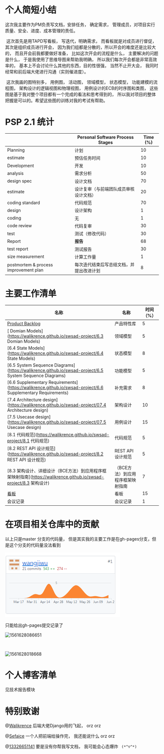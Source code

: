 # 个人简短小结

这次我主要作为PM负责写文档，安排任务， 确定需求， 管理成员，对项目实行质量、安全、进度、成本管理的责任。

​		这次首先是用TAPD写看板， 写迭代，明确需求， 而看板就是对成员进行督促， 其次是组织成员进行开会， 因为我们组都是分散的，所以开会的难度还是比较大的， 而且开会前我都要做好准备， 比如这次开会的流程是什么， 主要解决的问题是什么， 于是我使用了思维导图来帮助我明确， 所以我们每次开会都是非常高效率的， 基本上不会讨论什么其他的东西，目的性很强， 当然不止开大会， 我同时经常和前后端大佬进行沟通（实则催进度）。

​		这次我画的图特别多， 用例图， 活动图， 领域模型， 状态模型， 功能建模的流程图， 架构设计的逻辑视图和物理视图， 用例设计的ECB的时序图和类图，  这些图是基于我对整个项目都有一个完成的看法和思考得到的， 所以我对项目的整体把握是可以的。希望这些图的训练对我的考试有帮助。



# PSP 2.1 统计

|                                       | Personal Software Process Stages         | Time (%) |
| ------------------------------------- | ---------------------------------------- | -------- |
| Planning                              | 计划                                     | 10       |
| estimate                              | 预估任务时间                             | 10       |
| Development                           | 开发                                     | 10       |
| analysis                              | 需求分析                                 | 50       |
| design spec                           | 设计文档                                 | 70       |
| estimate                              | 设计复审（与前端团队成员审核设计文档）   | 20       |
| coding standard                       | 代码规范                                 | 70       |
| design                                | 设计架构                                 | 1        |
| coding                                | 无                                       | 1        |
| code review                           | 代码复审                                 | 30       |
| test                                  | 测试（修改代码）                         | 30       |
| Report                                | **报告**                                 | 68       |
| test report                           | 测试报告                                 | 30       |
| size measurement                      | 计算工作量                               | 1        |
| postmortem & process improvement plan | 每次迭代结束后写总结文档，并提出改进计划 | 8        |



# 主要工作清单

| 名称                                                         | 名称                              | 时间（%） |
| ------------------------------------------------------------ | --------------------------------- | --------- |
| [ Product Backlog](https://walikrence.github.io/swsad-project/05-backlog) | 产品特性库                        | 5         |
| [ Domian Models](https://walikrence.github.io/swsad-project/6.3 Domian Models) | 领域模型                          | 5         |
| [6.4 State Models](https://walikrence.github.io/swsad-project/6.4 State Models) | 状态模型                          | 8         |
| [6.5 System Sequence Diagrams](https://walikrence.github.io/swsad-project/6.5 System Sequence Diagrams) | 功能模型                          | 5         |
| [6.6 Supplementary Requirements](https://walikrence.github.io/swsad-project/6.6 Supplementary Requirements) | 补充需求                          | 8         |
| [7.4 Architecture design](https://walikrence.github.io/swsad-project/07.4 Architecture design) | 架构设计                          | 10        |
| [7.5 Usecase design](https://walikrence.github.io/swsad-project/07.5 Usecase design) | 用例设计                          | 15        |
| [8.1 代码规范](https://walikrence.github.io/swsad-project/8.1 代码规范) | 代码规范                          | 5         |
| [8.2 REST API 设计规范](https://walikrence.github.io/swsad-project/8.2 REST API 设计规范) | REST API 设计规范                 | 5         |
| [8.3 架构设计、详细设计（BCE方法）到应用程序框架映射指南](https://walikrence.github.io/swsad-project/8.3 架构设计) | （BCE方法）到应用程序框架映射指南 | 7         |
| [看板](https://walikrence.github.io/swsad-project/X2-kanban) | 看板                              | 15        |
| 会议记录                                                     | 会议记录                          | 1         |



# 在项目相关仓库中的贡献



以上只是master 分支的代码量， 但是其实我的主要工作是在gh-pages分支，但是这个分支的代码量没法看到



![1561543628712](images\wjw)

只能给出gh-pages提交记录了 

![1561628086651](G:\大三下\swsad-project\个人报告\images\wjw-贡献2)

​	

![1561628018668](G:\大三下\swsad-project\个人报告\images\wjw-贡献1)







# 个人博客清单

见技术报告模块



# 特别致谢

@[Walikrence](https://github.com/Walikrence)    后端大佬Django用的飞起， orz orz

@[Sefaice](https://github.com/Sefaice)            一个人把前端给操作完， 我还能说什么  orz  orz

@[13326651141](https://github.com/13326651141)   要是没有你帮我写文档， 我可能会心态爆炸  ``` (*^▽^*)```



   